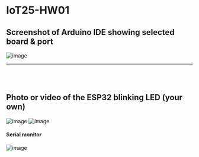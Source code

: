 # IoT25-HW01

## Screenshot of Arduino IDE showing selected board & port
![image](https://github.com/user-attachments/assets/46b81d67-45da-42e0-bfae-179e27ca3d67)
______
<br/><br/>
## Photo or video of the ESP32 blinking LED (your own)
![image](https://github.com/user-attachments/assets/1d4e7347-480d-4586-ba96-6ab6ad07787b)
![image](https://github.com/user-attachments/assets/63a1e95b-5193-47a7-8b55-15ee33a12b44)


#### Serial monitor
![image](https://github.com/user-attachments/assets/6c63fd67-d88f-43f2-8498-8b8f4c25219c)
